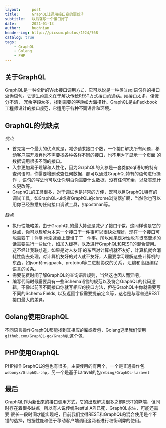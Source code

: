 ```yaml
---
layout:     post
title:      GraphQL让调用接口变的更丝滑
subtitle:   以后就写一个接口好了
date:       2021-01-13
author:     hughnian
header-img: https://picsum.photos/1024/768
catalog: true
tags:
    - GraphQL
    - Golang
    - PHP
---
```


## 关于GraphQL
GraphQL是一种全新的Web接口调用方式，它可以说是一种类似sql语句样的接口查询语句。它诞生的意义在于解决传统REST方式接口的通病。如接口太多，傻傻分不清，
冗余字段太多，找到需要的字段如大海捞针。GraphQL是由Fackbook工程师设计的接口规范，它适用于各种不同语言和环境。

## GraphQL的优缺点   
*优点*
- 首先第一个最大的优点就是，减少请求接口个数，一个接口解决所有问题，移动客户端开发再也不需要找各种各样不同的接口，也不用为了显示一个页面
的数据调用很多不同的接口。   
- 入参更加易于理解和人性化，因为GraphQL的入参是一套类似sql语句的特有查询语句，你需要增删改查任何数据，都可以通过GraphQL特有的语句进行操作
，语句的写法也可以让你明白你需要什么数据，没有任何冗余，以及实现什么更改等。   
- GraphQL的工具很多，对于调试也是非常的方便，既可以用GraphQL特有的调试工具，如GraphQL-ui或者GraphQL的chrome浏览器扩展，当然你也可以
用你已经熟悉的任何接口调试工具，如postman等。   

*缺点*
- 执行性能略差，由于GraphQL的最大特点是减少了接口个数，这同样也是它的缺点，你可以理解为本来一个接口干一件事可以很快处理好，现在一个接口可能需要干十件事
肯定速度上要慢于干一件事。所以如果是对性能有很高要求的话需要进行一些优化，如加入缓存，以及进行GraphQL和REST的混合使用。这不经让我联想道，如果是对人友好
的东西对计算机就不友好，计算机就会消耗性能去处理，对计算机友好的对人就不友好，人需要学习理解这些计算机的东西，如json和msgpack、protobuf等二进制协议的关系，
汇编和高级编程语言的关系。  
- 需要花费时间了解GraphQL的查询语言规则，当然这也因人而异吧。  
- 编写代码时候需要具有一些Schema语言的规范以及符合GraphQL的代码逻辑，不像以前写不同接口你就写相应的接口方法，但在GraphQL中你就需要写不同的Schema Fields,
以及返回字段需要提前定义等，这也是与写普通REST接口最大的差异。    

## Golang使用GraphQL
不同语言操作GraphQL都能找到其相应的库或者包，Golang这里我们使用`github.com/GraphQL-go/GraphQL`这个包。


## PHP使用GraphQL
PHP操作GraphQL的包也有很多，主要使用的有两个，一个是普通操作包`webonyx/GraphQL-php`，另一个是基于Laravel的包`rebing/GraphQL-laravel`


## 最后
GraphQL作为新出来的接口调用方式，它的出现解决很多之前REST的弊端，但同时存在着很多缺点，所以有人说传统Restful API已死，GraphQL永生，可能还需要
很长一段时间才能实现吧，目前我们觉得REST和GraphQL的混合使用是个不错的选择，根据性能和便于移动客户端调用这两者进行权衡利弊的使用。